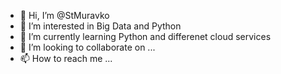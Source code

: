 - 👋 Hi, I’m @StMuravko
- 👀 I’m interested in Big Data and Python
- 🌱 I’m currently learning Python and differenet cloud services 
- 💞️ I’m looking to collaborate on ...
- 📫 How to reach me ...

<!---
StMuravko/StMuravko is a ✨ special ✨ repository because its `README.md` (this file) appears on your GitHub profile.
You can click the Preview link to take a look at your changes.
--->
